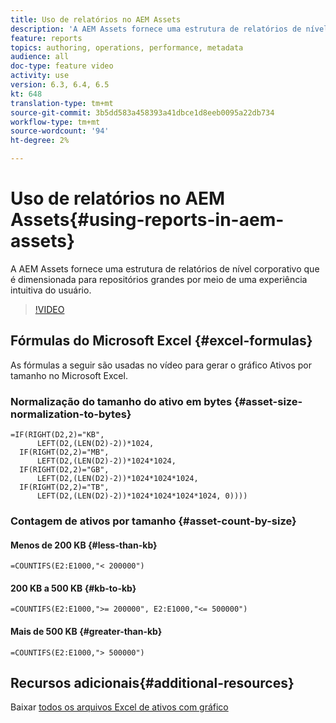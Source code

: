 ```yaml
---
title: Uso de relatórios no AEM Assets
description: 'A AEM Assets fornece uma estrutura de relatórios de nível corporativo que é dimensionada para repositórios grandes por meio de uma experiência intuitiva do usuário. '
feature: reports
topics: authoring, operations, performance, metadata
audience: all
doc-type: feature video
activity: use
version: 6.3, 6.4, 6.5
kt: 648
translation-type: tm+mt
source-git-commit: 3b5dd583a458393a41dbce1d8eeb0095a22db734
workflow-type: tm+mt
source-wordcount: '94'
ht-degree: 2%

---
```



# Uso de relatórios no AEM Assets{#using-reports-in-aem-assets}

A AEM Assets fornece uma estrutura de relatórios de nível corporativo que é dimensionada para repositórios grandes por meio de uma experiência intuitiva do usuário.

>[!VIDEO](https://video.tv.adobe.com/v/22140/?quality=12&learn=on)

## Fórmulas do Microsoft Excel {#excel-formulas}

As fórmulas a seguir são usadas no vídeo para gerar o gráfico Ativos por tamanho no Microsoft Excel.

### Normalização do tamanho do ativo em bytes {#asset-size-normalization-to-bytes}

```
=IF(RIGHT(D2,2)="KB",
      LEFT(D2,(LEN(D2)-2))*1024,
  IF(RIGHT(D2,2)="MB",
      LEFT(D2,(LEN(D2)-2))*1024*1024,
  IF(RIGHT(D2,2)="GB",
      LEFT(D2,(LEN(D2)-2))*1024*1024*1024,
  IF(RIGHT(D2,2)="TB",
      LEFT(D2,(LEN(D2)-2))*1024*1024*1024*1024, 0))))
```

### Contagem de ativos por tamanho {#asset-count-by-size}

#### Menos de 200 KB {#less-than-kb}

```
=COUNTIFS(E2:E1000,"< 200000")
```

#### 200 KB a 500 KB {#kb-to-kb}

```
=COUNTIFS(E2:E1000,">= 200000", E2:E1000,"<= 500000")
```

#### Mais de 500 KB {#greater-than-kb}

```
=COUNTIFS(E2:E1000,"> 500000")
```

## Recursos adicionais{#additional-resources}

Baixar [todos os arquivos Excel de ativos com gráfico](./assets/asset-reports/all-assets.xlsx)
